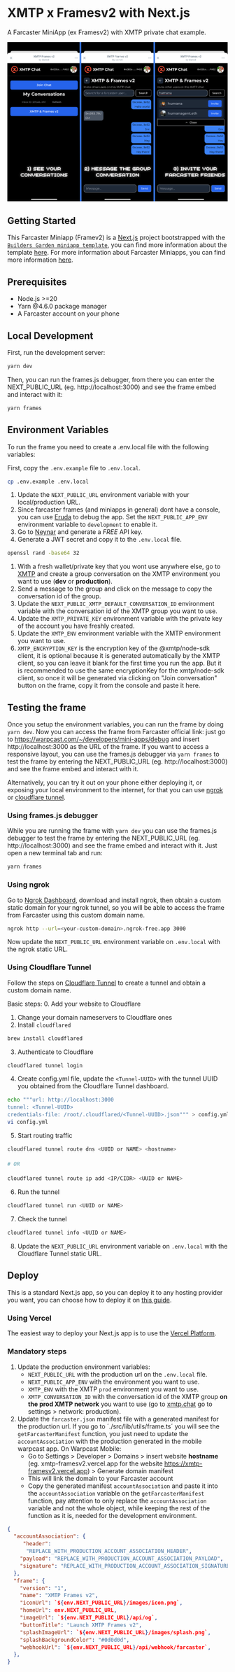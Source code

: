 # XMTP x Framesv2 with Next.js

A Farcaster MiniApp (ex Framesv2) with XMTP private chat example.

![screenshot](./public/images/screenshot.png)

## Getting Started

This Farcaster Miniapp (Framev2) is a [Next.js](https://nextjs.org) project bootstrapped with the [`Builders Garden miniapp template`](https://github.com/builders-garden/miniapp-next-template), you can find more information about the template [here](https://frames-v2.builders.garden).
For more information about Farcaster Miniapps, you can find more information [here](https://miniapps.farcaster.xyz/).

## Prerequisites

- Node.js >=20
- Yarn @4.6.0 package manager
- A Farcaster account on your phone

## Local Development

First, run the development server:

```bash
yarn dev
```

Then, you can run the frames.js debugger, from there you can enter the NEXT_PUBLIC_URL (eg. http://localhost:3000) and see the frame embed and interact with it:

```bash
yarn frames
```

## Environment Variables

To run the frame you need to create a .env.local file with the following variables:

First, copy the `.env.example` file to `.env.local`.
```bash
cp .env.example .env.local
```

1. Update the `NEXT_PUBLIC_URL` environment variable with your local/production URL.
2. Since farcaster frames (and miniapps in general) dont have a console, you can use [Eruda](https://github.com/liriliri/eruda) to debug the app. Set the `NEXT_PUBLIC_APP_ENV` environment variable to `development` to enable it.
3. Go to [Neynar](https://neynar.com/) and generate a *FREE* API key.
4. Generate a JWT secret and copy it to the `.env.local` file.
  ```bash
  openssl rand -base64 32
  ```
1. With a fresh wallet/private key that you wont use anywhere else, go to [XMTP](https://xmtp.chat/) and create a group conversation on the XMTP environment you want to use (**dev** or **production**).
2. Send a message to the group and click on the message to copy the conversation id of the group.
3. Update the `NEXT_PUBLIC_XMTP_DEFAULT_CONVERSATION_ID` environment variable with the conversation id of the XMTP group you want to use.
4. Update the `XMTP_PRIVATE_KEY` environment variable with the private key of the account you have freshly created.
5. Update the `XMTP_ENV` environment variable with the XMTP environment you want to use.
6.  `XMTP_ENCRYPTION_KEY` is the encryption key of the @xmtp/node-sdk client, it is optional because it is generated automatically by the XMTP client, so you can leave it blank for the first time you run the app. But it is recommended to use the same encryptionKey for the xmtp/node-sdk client, so once it will be generated via clicking on "Join conversation" button on the frame, copy it from the console and paste it here.

## Testing the frame

Once you setup the environment variables, you can run the frame by doing `yarn dev`.
Now you can access the frame from Farcaster official link: just go to https://warpcast.com/~/developers/mini-apps/debug and insert http://localhost:3000 as the URL of the frame.
If you want to access a responsive layout, you can use the frames.js debugger via `yarn frames` to test the frame by entering the NEXT_PUBLIC_URL (eg. http://localhost:3000) and see the frame embed and interact with it.

Alternatively, you can try it out on your phone either deploying it, or exposing your local environment to the internet, for that you can use [ngrok](https://ngrok.com/) or [cloudflare tunnel](https://developers.cloudflare.com/cloudflare-one/connections/connect-networks/do-more-with-tunnels/local-management/create-local-tunnel/).

### Using frames.js debugger
While you are running the frame with `yarn dev` you can use the frames.js debugger to test the frame by entering the NEXT_PUBLIC_URL (eg. http://localhost:3000) and see the frame embed and interact with it.
Just open a new terminal tab and run:
```bash
yarn frames
```

### Using ngrok
Go to [Ngrok Dashboard](https://dashboard.ngrok.com/), download and install ngrok, then obtain a custom static domain for your ngrok tunnel, so you will be able to access the frame from Farcaster using this custom domain name.
```bash
ngrok http --url=<your-custom-domain>.ngrok-free.app 3000
```

Now update the `NEXT_PUBLIC_URL` environment variable on `.env.local` with the ngrok static URL.

### Using Cloudflare Tunnel
Follow the steps on [Cloudflare Tunnel](https://developers.cloudflare.com/cloudflare-one/connections/connect-networks/do-more-with-tunnels/local-management/create-local-tunnel/) to create a tunnel and obtain a custom domain name.

Basic steps:
0. Add your website to Cloudflare
1. Change your domain nameservers to Cloudflare ones
2. Install `cloudflared`
  ```bash
  brew install cloudflared
  ```
3. Authenticate to Cloudflare
  ```bash
  cloudflared tunnel login
  ```
4. Create config.yml file, update the `<Tunnel-UUID>` with the tunnel UUID you obtained from the Cloudflare Tunnel dashboard.
  ```bash
  echo """url: http://localhost:3000
  tunnel: <Tunnel-UUID>
  credentials-file: /root/.cloudflared/<Tunnel-UUID>.json""" > config.yml
  vi config.yml
  ```
5. Start routing traffic
  ```bash
  cloudflared tunnel route dns <UUID or NAME> <hostname>

  # OR

  cloudflared tunnel route ip add <IP/CIDR> <UUID or NAME>
  ```
6. Run the tunnel
  ```bash
  cloudflared tunnel run <UUID or NAME>
  ```
7. Check the tunnel
  ```bash
  cloudflared tunnel info <UUID or NAME>
  ```
8. Update the `NEXT_PUBLIC_URL` environment variable on `.env.local` with the Cloudflare Tunnel static URL.

## Deploy

This is a standard Next.js app, so you can deploy it to any hosting provider you want, you can choose how to deploy it on [this guide](https://nextjs.org/docs/14/app/building-your-application/deploying).

### Using Vercel
The easiest way to deploy your Next.js app is to use the [Vercel Platform](https://vercel.com/).

### Mandatory steps

1. Update the  production environment variables:
   - `NEXT_PUBLIC_URL` with the production url on the `.env.local` file.
   - `NEXT_PUBLIC_APP_ENV` with the environment you want to use.
   - `XMTP_ENV` with the XMTP `prod` environment you want to use.
   - `XMTP_CONVERSATION_ID` with the conversation id of the XMTP group **on the prod XMTP network** you want to use (go to [xmtp.chat](https://xmtp.chat) go to settings > network: production).
2. Update the `farcaster.json` manifest file with a generated manifest for the production url.
   If you go to ´./src/lib/utils/frame.ts´ you will see the `getFarcasterManifest` function, you just need to update the `accountAssociation` with the production generated in the mobile warpcast app.
   On Warpcast Mobile:
   - Go to Settings > Developer > Domains > insert website **hostname** (eg. xmtp-framesv2.vercel.app for the website https://xmtp-framesv2.vercel.app) > Generate domain manifest
   - This will link the domain to your Farcaster account
   - Copy the generated manifest `accountAssociation` and paste it into the `accountAssociation` variable on the `getFarcasterManifest` function, pay attention to only replace the `accountAssociation` variable and not the whole object, while keeping the rest of the function as it is, needed for the development environment.

  ```json
  {
    "accountAssociation": {
       "header":
        "REPLACE_WITH_PRODUCTION_ACCOUNT_ASSOCIATION_HEADER",
      "payload": "REPLACE_WITH_PRODUCTION_ACCOUNT_ASSOCIATION_PAYLOAD",
      "signature": "REPLACE_WITH_PRODUCTION_ACCOUNT_ASSOCIATION_SIGNATURE",
    },
    "frame": {
      "version": "1",
      "name": "XMTP Frames v2",
      "iconUrl": `${env.NEXT_PUBLIC_URL}/images/icon.png`,
      "homeUrl": env.NEXT_PUBLIC_URL,
      "imageUrl": `${env.NEXT_PUBLIC_URL}/api/og`,
      "buttonTitle": "Launch XMTP Frames v2",
      "splashImageUrl": `${env.NEXT_PUBLIC_URL}/images/splash.png`,
      "splashBackgroundColor": "#0d0d0d",
      "webhookUrl": `${env.NEXT_PUBLIC_URL}/api/webhook/farcaster`,
    },
  }
  ```
